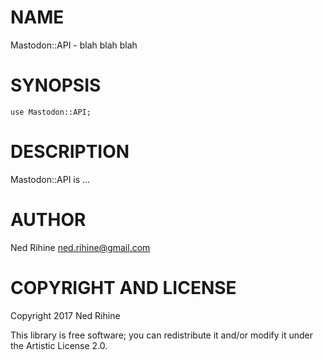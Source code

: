 NAME
====

Mastodon::API - blah blah blah

SYNOPSIS
========

    use Mastodon::API;

DESCRIPTION
===========

Mastodon::API is ...

AUTHOR
======

Ned Rihine <ned.rihine@gmail.com>

COPYRIGHT AND LICENSE
=====================

Copyright 2017 Ned Rihine

This library is free software; you can redistribute it and/or modify it under the Artistic License 2.0.
